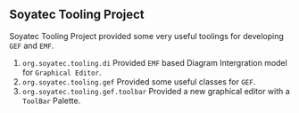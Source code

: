 ## Soyatec Tooling Project

Soyatec Tooling Project provided some very useful toolings for developing `GEF` and `EMF`.

1. `org.soyatec.tooling.di` Provided `EMF` based Diagram Intergration model for `Graphical Editor`.
2. `org.soyatec.tooling.gef` Provided some useful classes for `GEF`.
3. `org.soyatec.tooling.gef.toolbar` Provided a new graphical editor with a `ToolBar` Palette.

